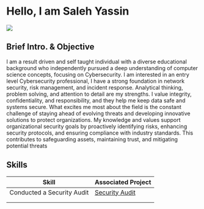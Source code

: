 # Hello, I am Saleh Yassin
<a href="https://www.linkedin.com/in/saleh-y-946126a7/" target="_blank" rel="noopener noreferrer"> <img src="https://img.shields.io/badge/-LinkedIn-0072b1?style=for-the-badge&logo=LinkedIn&logoColor=white"
/> 
</a>



## Brief Intro. & Objective
I am a result driven and self taught individual with a diverse educational background who independently pursued a deep understanding of computer science concepts, focusing on Cybersecurity. I am interested in an entry level Cybersecurity professional, I have a strong foundation in network security, risk management, and incident response. Analytical thinking, problem solving, and attention to detail are my strengths. I value integrity, confidentiality, and responsibility, and they help me keep data safe and systems secure. What excites me most about the field is the constant challenge of staying ahead of evolving threats and developing innovative solutions to protect organizations.
My knowledge and values support organizational security goals by proactively identifying risks, enhancing security protocols, and ensuring compliance with industry standards. This contributes to safeguarding assets, maintaining trust, and mitigating potential threats

## Skills

| Skill                                                            | Associated Project         |
| ---------------------------------------------------------------- | --------------------------
| Conducted a Security Audit                                       | <a href="https://docs.google.com/document/d/1TVxVzHvsXxV0VEyOrABjQDLJnW7hjffOqFtLSbUcwSQ/edit?tab=t.0#heading=h.evidx83t54sc">Security Audit
|                                                                  |
|                                                                  |
